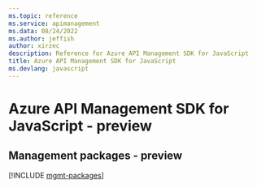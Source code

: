 ```yaml
---
ms.topic: reference
ms.service: apimanagement
ms.data: 08/24/2022
ms.author: jeffish
author: xirzec
description: Reference for Azure API Management SDK for JavaScript
title: Azure API Management SDK for JavaScript
ms.devlang: javascript
---
```

# Azure API Management SDK for JavaScript - preview

## Management packages - preview
[!INCLUDE [mgmt-packages](api-management-mgmt-index.md)]